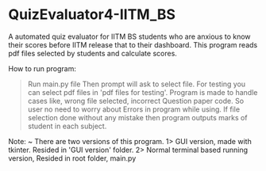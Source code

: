 # QuizEvaluator4-IITM_BS
A automated quiz evaluator for IITM BS students who are anxious to know their scores before IITM release that to their dashboard.
This program reads pdf files selected by students and calculate scores.

How to run program:
> Run main.py file
> Then prompt will ask to select file.
> For testing you can select pdf files in 'pdf files for testing'.
> Program is made to handle cases like, wrong file selected, incorrect Question paper code. So user no need to worry about Errors in program while using.
> If file selection done without any mistake then program outputs marks of student in each subject.

Note:
~ There are two versions of this program.
1> GUI version, made with tkinter. Resided in 'GUI version' folder.
2> Normal terminal based running version, Resided in root folder, main.py